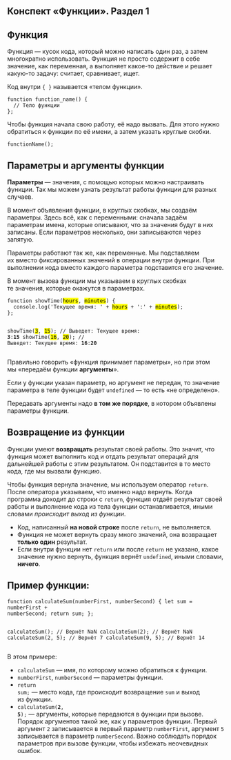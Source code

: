 <section class="course-theory__content"><h1 class="course-theory__content-heading course-theory__content-heading--synopsis">Конспект «Функции». Раздел&nbsp;1</h1><div class="course-theory__content-text"><h2>Функция</h2><p>Функция&nbsp;— кусок кода, который можно написать один раз, а&nbsp;затем многократно использовать. Функция не&nbsp;просто содержит в&nbsp;себе значение, как переменная, а&nbsp;выполняет какое-то действие и&nbsp;решает какую-то задачу: считает, сравнивает, ищет.</p><p>Код внутри <code>{ }</code> называется «телом функции».</p><pre><code>function function_name() {
  // Тело функции
};</code></pre><p>Чтобы функция начала свою работу, её&nbsp;надо вызвать. Для этого нужно обратиться к&nbsp;функции по&nbsp;её&nbsp;имени, а&nbsp;затем указать круглые скобки.</p><pre><code>functionName();</code></pre><h2>Параметры и аргументы функции</h2><p><b>Параметры</b>&nbsp;— значения, с&nbsp;помощью которых можно настраивать функции. Так мы&nbsp;можем узнать результат работы функции для разных случаев.</p><p>В&nbsp;момент объявления функции, в&nbsp;круглых скобках, мы&nbsp;создаём параметры. Здесь всё, как с&nbsp;переменными: сначала задаём параметрам имена, которые описывают, что за&nbsp;значения будут в&nbsp;них записаны. Если параметров несколько, они записываются через запятую.</p><p>Параметры работают так&nbsp;же, как переменные. Мы&nbsp;подставляем их&nbsp;вместо фиксированных значений в&nbsp;операции внутри функции. При выполнении кода вместо каждого параметра подставится его значение.</p><p>В&nbsp;момент вызова функции мы&nbsp;указываем в&nbsp;круглых скобках те&nbsp;значения, которые окажутся в&nbsp;параметрах.</p><pre><code>function showTime(<mark>hours</mark>, <mark>minutes</mark>) {
  console.log('Текущее время: ' + <mark>hours</mark> + ':' + <mark>minutes</mark>);
};

showTime(<mark>3</mark>, <mark>15</mark>); // Выведет: Текущее время: <b>3</b>:<b>15</b>
showTime(<mark>16</mark>, <mark>20</mark>); // Выведет: Текущее время: <b>16</b>:<b>20</b></code></pre><p>Правильно
говорить «функция принимает параметры», но&nbsp;при этом мы&nbsp;«передаём функции <b>аргументы</b>».</p><p>Если
у&nbsp;функции указан параметр, но&nbsp;аргумент не&nbsp;передан, то&nbsp;значение параметра в&nbsp;теле функции
будет <code>undefined</code>&nbsp;— то&nbsp;есть «не определено».</p><p>Передавать аргументы&nbsp;надо <b>
в&nbsp;том&nbsp;же порядке</b>, в&nbsp;котором объявлены параметры функции.</p><h2>Возвращение из функции</h2><p>Функции
умеют <b>возвращать</b> результат своей работы. Это значит, что функция может выполнить код и&nbsp;отдать результат
операций для дальнейшей работы с&nbsp;этим результатом. Он&nbsp;подставится в&nbsp;то&nbsp;место кода, где
мы&nbsp;вызвали функцию.</p><p>Чтобы функция вернула значение, мы&nbsp;используем оператор <code>return</code>. После
оператора указываем, что именно надо вернуть. Когда программа доходит до&nbsp;строки с&nbsp;<code>return</code>, функция
отдаёт результат своей работы и&nbsp;выполнение кода из&nbsp;тела функции останавливается, иными словами <i>происходит
выход из&nbsp;функции</i>.</p><ul><li>Код, написанный <b>на&nbsp;новой строке</b> после <code>return</code>,
не&nbsp;выполняется.</li><li>Функция не&nbsp;может вернуть сразу много значений, она возвращает <b>только один</b>
результат.</li><li>Если внутри функции нет <code>return</code> или после <code>return</code> не&nbsp;указано, какое
значение нужно вернуть, функция вернёт <code>undefined</code>, иными словами, <b>ничего</b>.</li></ul>
<h2>Пример функции:</h2><pre><code>function calculateSum(numberFirst, numberSecond) { let sum = numberFirst +
numberSecond; return sum; };

calculateSum(); // Вернёт NaN calculateSum(2); // Вернёт NaN calculateSum(2, 5); // Вернёт 7 calculateSum(9, 5); //
Вернёт 14
</code></pre><p>В&nbsp;этом примере:</p><ul><li><code>calculateSum</code>&nbsp;—&nbsp;имя, по&nbsp;которому можно
обратиться к&nbsp;функции.</li><li><code>numberFirst</code>, <code>numberSecond</code>&nbsp;— параметры
функции.</li><li><code>return sum;</code>&nbsp;—&nbsp;место кода, где происходит возвращение <code>sum</code>
и&nbsp;выход из&nbsp;функции.</li><li><code>calculateSum(<b>2</b>, <b>5</b>);</code>&nbsp;—&nbsp;аргументы, которые
передаются в&nbsp;функции при вызове. Порядок аргументов такой&nbsp;же, как у&nbsp;параметров функции. Первый
аргумент <code>2</code> записывается в&nbsp;первый параметр <code>numberFirst</code>, аргумент <code>5</code>
записывается в&nbsp;параметр <code>numberSecond</code>. Важно соблюдать порядок параметров при вызове функции, чтобы
избежать неочевидных
ошибок.</li></ul>